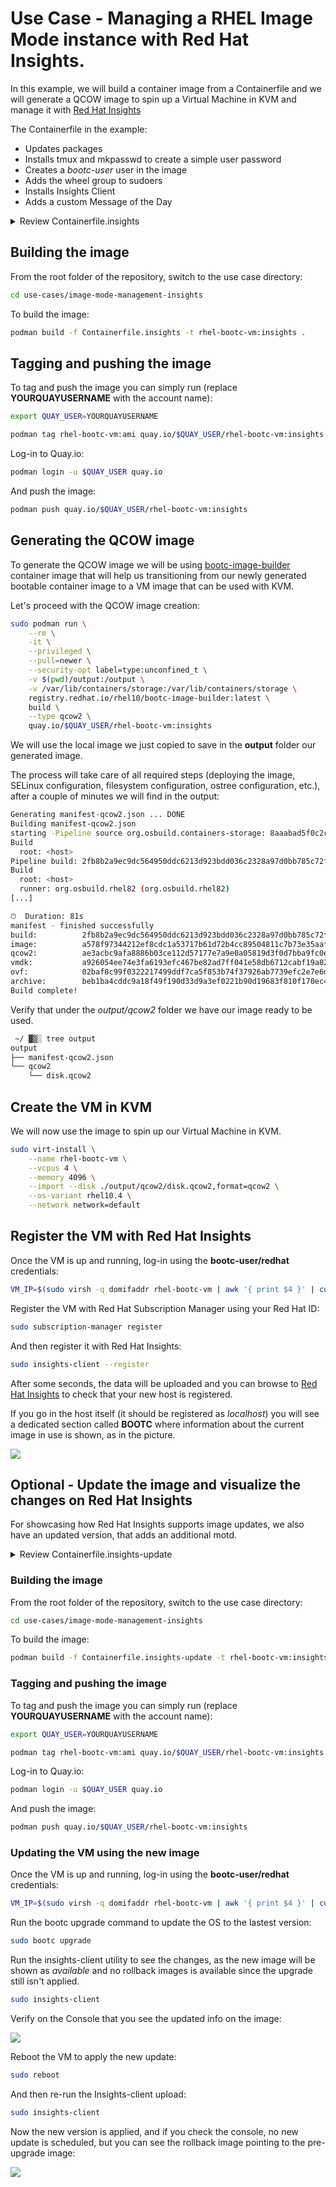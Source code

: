 # Use Case - Managing a RHEL Image Mode instance with Red Hat Insights.

In this example, we will build a container image from a Containerfile and we will generate a QCOW image to spin up a Virtual Machine in KVM and manage it with [Red Hat Insights](https://console.redhat.com/insights/dashboard)

The Containerfile in the example:

- Updates packages
- Installs tmux and mkpasswd to create a simple user password
- Creates a *bootc-user* user in the image
- Adds the wheel group to sudoers
- Installs Insights Client
- Adds a custom Message of the Day

<details>
  <summary>Review Containerfile.insights</summary>
  ```dockerfile
  --8<-- "use-cases/image-mode-management-insights/Containerfile.insights"
  ```
</details>

## Building the image

From the root folder of the repository, switch to the use case directory:

```bash
cd use-cases/image-mode-management-insights
```

To build the image:

```bash
podman build -f Containerfile.insights -t rhel-bootc-vm:insights .
```

## Tagging and pushing the image

To tag and push the image you can simply run (replace **YOURQUAYUSERNAME** with the account name):


```bash
export QUAY_USER=YOURQUAYUSERNAME
```

```bash
podman tag rhel-bootc-vm:ami quay.io/$QUAY_USER/rhel-bootc-vm:insights
```

Log-in to Quay.io:

```bash
podman login -u $QUAY_USER quay.io
```

And push the image:

```bash
podman push quay.io/$QUAY_USER/rhel-bootc-vm:insights
```

## Generating the QCOW image

To generate the QCOW image we will be using [bootc-image-builder](https://github.com/osbuild/bootc-image-builder) container image that will help us transitioning from our newly generated bootable container image to a VM image that can be used with KVM.

Let's proceed with the QCOW image creation:

```bash
sudo podman run \
    --rm \
    -it \
    --privileged \
    --pull=newer \
    --security-opt label=type:unconfined_t \
    -v $(pwd)/output:/output \
    -v /var/lib/containers/storage:/var/lib/containers/storage \
    registry.redhat.io/rhel10/bootc-image-builder:latest \
    build \
    --type qcow2 \
    quay.io/$QUAY_USER/rhel-bootc-vm:insights
```

We will use the local image we just copied to save in the **output** folder our generated image.

The process will take care of all required steps (deploying the image, SELinux configuration, filesystem configuration, ostree configuration, etc.), after a couple of minutes we will find in the output:

```bash
Generating manifest-qcow2.json ... DONE
Building manifest-qcow2.json
starting -Pipeline source org.osbuild.containers-storage: 8aaabad5f0c2c00eb12666076be4e6843f04e262230e2976dbb1218e96f2ca53
Build
  root: <host>
Pipeline build: 2fb8b2a9ec9dc564950ddc6213d923bdd036c2328a97d0bb785c72fb5b6e1154
Build
  root: <host>
  runner: org.osbuild.rhel82 (org.osbuild.rhel82)
[...]

⏱  Duration: 81s
manifest - finished successfully
build:          2fb8b2a9ec9dc564950ddc6213d923bdd036c2328a97d0bb785c72fb5b6e1154
image:          a578f97344212ef8cdc1a53717b61d72b4cc89504811c7b73e35aafe9a4011e5
qcow2:          ae3acbc9afa8886b03ce112d57177e7a9e0a05819d3f0d7bba9fc0e2663fddf5
vmdk:           a926054ee74e3fa6193efc467be82ad7ff041e58db6712cabf19a82793cbc345
ovf:            02baf8c99f0322217499ddf7ca5f853b74f37926ab7739efc2e7e6dd87ecc8c1
archive:        beb1ba4cddc9a18f49f190d33d9a3ef0221b90d19683f810f170ec4629c55f39
Build complete!

```

Verify that under the *output/qcow2* folder we have our image ready to be used.

```bash
 ~/ ▓▒░ tree output
output
├── manifest-qcow2.json
└── qcow2
    └── disk.qcow2
```

## Create the VM in KVM

We will now use the image to spin up our Virtual Machine in KVM.

```bash
sudo virt-install \
    --name rhel-bootc-vm \
    --vcpus 4 \
    --memory 4096 \
    --import --disk ./output/qcow2/disk.qcow2,format=qcow2 \
    --os-variant rhel10.4 \
    --network network=default
```

## Register the VM with Red Hat Insights

Once the VM is up and running, log-in using the **bootc-user/redhat** credentials:

```bash
VM_IP=$(sudo virsh -q domifaddr rhel-bootc-vm | awk '{ print $4 }' | cut -d"/" -f1) && ssh bootc-user@$VM_IP
```

Register the VM with Red Hat Subscription Manager using your Red Hat ID:

```bash
sudo subscription-manager register
```

And then register it with Red Hat Insights:

```bash
sudo insights-client --register
```

After some seconds, the data will be uploaded and you can browse to [Red Hat Insights](https://console.redhat.com/insights/inventory) to check that your new host is registered.

If you go in the host itself (it should be registered as *localhost*) you will see a dedicated section called **BOOTC** where information about the current image in use is shown, as in the picture.

![](./assets/insights-install.png)

## Optional - Update the image and visualize the changes on Red Hat Insights

For showcasing how Red Hat Insights supports image updates, we also have an updated version, that adds an additional motd.

<details>
  <summary>Review Containerfile.insights-update</summary>
  ```dockerfile
  --8<-- "use-cases/image-mode-management-insights/Containerfile.insights-update"
  ```
</details>

### Building the image

From the root folder of the repository, switch to the use case directory:

```bash
cd use-cases/image-mode-management-insights
```

To build the image:

```bash
podman build -f Containerfile.insights-update -t rhel-bootc-vm:insights .
```

### Tagging and pushing the image

To tag and push the image you can simply run (replace **YOURQUAYUSERNAME** with the account name):


```bash
export QUAY_USER=YOURQUAYUSERNAME
```

```bash
podman tag rhel-bootc-vm:ami quay.io/$QUAY_USER/rhel-bootc-vm:insights
```

Log-in to Quay.io:

```bash
podman login -u $QUAY_USER quay.io
```

And push the image:

```bash
podman push quay.io/$QUAY_USER/rhel-bootc-vm:insights
```

### Updating the VM using the new image

Once the VM is up and running, log-in using the **bootc-user/redhat** credentials:

```bash
VM_IP=$(sudo virsh -q domifaddr rhel-bootc-vm | awk '{ print $4 }' | cut -d"/" -f1) && ssh bootc-user@$VM_IP
```

Run the bootc upgrade command to update the OS to the lastest version:

```bash
sudo bootc upgrade
```

Run the insights-client utility to see the changes, as the new image will be shown as *available* and no rollback images is available since the upgrade still isn't applied.

```bash
sudo insights-client
```

Verify on the Console that you see the updated info on the image:

![](./assets/insights-upgrade.png)


Reboot the VM to apply the new update:

```bash
sudo reboot
```

And then re-run the Insights-client upload:

```bash
sudo insights-client
```

Now the new version is applied, and if you check the console, no new update is scheduled, but you can see the rollback image pointing to the pre-upgrade image:

![](./assets/insights-rollback.png)
